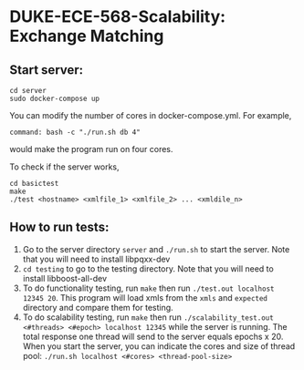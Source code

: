 # DUKE-ECE-568-Scalability: Exchange Matching

## Start server:

```shell
cd server
sudo docker-compose up
```

You can modify the number of cores in docker-compose.yml. For example, 

`command: bash -c "./run.sh db 4"`

would make the program run on four cores.

To check if the server works,

```shell
cd basictest
make
./test <hostname> <xmlfile_1> <xmlfile_2> ... <xmldile_n>
```



## How to run tests:

1. Go to the server directory ```server``` and ```./run.sh``` to start the server. Note that you will need to install libpqxx-dev
2. ```cd testing``` to go to the testing directory. Note that you will need to install libboost-all-dev
3. To do functionality testing, run ```make``` then run ```./test.out localhost 12345 20```. This program will load xmls from the ```xmls``` and ```expected``` directory and compare them for testing.
4. To do scalability testing, run ```make``` then run ```./scalability_test.out <#threads> <#epoch> localhost 12345``` while the server is running. The total response one thread will send to the server equals epochs x 20. When you start the server, you can indicate the cores and size of thread pool: ```./run.sh localhost <#cores> <thread-pool-size>```

